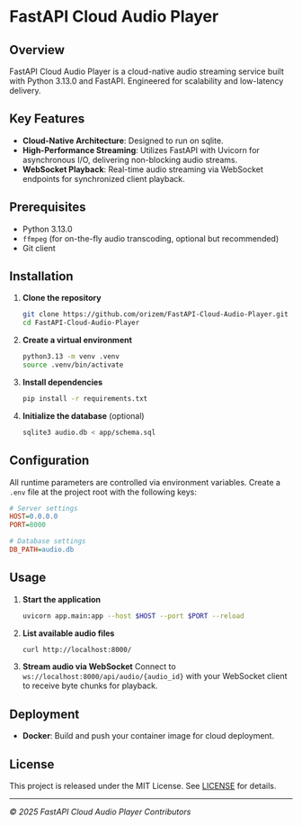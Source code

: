 # FastAPI Cloud Audio Player

## Overview

FastAPI Cloud Audio Player is a cloud-native audio streaming service built with Python 3.13.0 and FastAPI. Engineered for scalability and low-latency delivery.

## Key Features

- **Cloud-Native Architecture**: Designed to run on sqlite.
- **High-Performance Streaming**: Utilizes FastAPI with Uvicorn for asynchronous I/O, delivering non-blocking audio streams.
- **WebSocket Playback**: Real-time audio streaming via WebSocket endpoints for synchronized client playback.

## Prerequisites

- Python 3.13.0
- `ffmpeg` (for on-the-fly audio transcoding, optional but recommended)
- Git client

## Installation

1. **Clone the repository**

   ```bash
   git clone https://github.com/orizem/FastAPI-Cloud-Audio-Player.git
   cd FastAPI-Cloud-Audio-Player
   ```

2. **Create a virtual environment**

   ```bash
   python3.13 -m venv .venv
   source .venv/bin/activate
   ```

3. **Install dependencies**

   ```bash
   pip install -r requirements.txt
   ```

4. **Initialize the database** (optional)

   ```bash
   sqlite3 audio.db < app/schema.sql
   ```

## Configuration

All runtime parameters are controlled via environment variables. Create a `.env` file at the project root with the following keys:

```ini
# Server settings
HOST=0.0.0.0
PORT=8000

# Database settings
DB_PATH=audio.db
```

## Usage

1. **Start the application**

   ```bash
   uvicorn app.main:app --host $HOST --port $PORT --reload
   ```

2. **List available audio files**

   ```bash
   curl http://localhost:8000/
   ```

3. **Stream audio via WebSocket**
   Connect to `ws://localhost:8000/api/audio/{audio_id}` with your WebSocket client to receive byte chunks for playback.

## Deployment

- **Docker**: Build and push your container image for cloud deployment.

## License

This project is released under the MIT License. See [LICENSE](LICENSE) for details.

---

_© 2025 FastAPI Cloud Audio Player Contributors_
